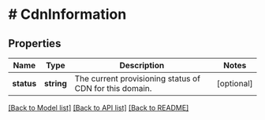 # # CdnInformation

## Properties

Name | Type | Description | Notes
------------ | ------------- | ------------- | -------------
**status** | **string** | The current provisioning status of CDN for this domain. | [optional]

[[Back to Model list]](../../README.md#models) [[Back to API list]](../../README.md#endpoints) [[Back to README]](../../README.md)
